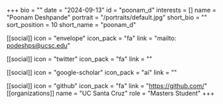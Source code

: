 +++
bio = "" 
date = "2024-09-13" 
id = "poonam_d" 
interests = [] 
name = "Poonam Deshpande" 
portrait = "/portraits/default.jpg" 
short_bio = "" 
sort_position = 10
 short_name = "poonam_d" 

[[social]] 
    icon = "envelope" 
    icon_pack = "fa" 
    link = "mailto: podeshps@ucsc.edu"

 [[social]] 
    icon = "twitter" 
    icon_pack = "fa" 
    link = "" 

[[social]] 
    icon = "google-scholar" 
    icon_pack = "ai" 
    link = "" 

[[social]] 
    icon = "github" 
    icon_pack = "fa" 
    link = "https://github.com/" 
[[organizations]] 
     name = "UC Santa Cruz" 
      role = "Masters Student" 
+++

